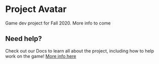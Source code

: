 # Project Avatar
Game dev project for Fall 2020. More info to come

## Need help?
Check out our Docs to learn all about the project, including how to help work on the game! [More info here](https://github.com/mtsac-cs/Project-Avatar/tree/main/Docs)
